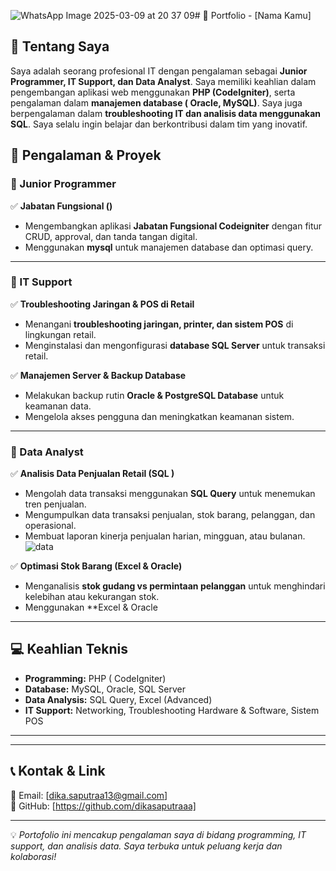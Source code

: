 ![WhatsApp Image 2025-03-09 at 20 37 09](https://github.com/user-attachments/assets/771481ae-fe7e-451e-b3ee-60499667fe6b)# 🚀 Portfolio - [Nama Kamu]

## 🏅 Tentang Saya  
Saya adalah seorang profesional IT dengan pengalaman sebagai **Junior Programmer, IT Support, dan Data Analyst**. Saya memiliki keahlian dalam pengembangan aplikasi web menggunakan **PHP (CodeIgniter)**, serta pengalaman dalam **manajemen database ( Oracle, MySQL)**. Saya juga berpengalaman dalam **troubleshooting IT dan analisis data menggunakan SQL**. Saya selalu ingin belajar dan berkontribusi dalam tim yang inovatif.

## 📂 Pengalaman & Proyek  

### 🔹 Junior Programmer  
✅ **Jabatan Fungsional ()**  
- Mengembangkan aplikasi **Jabatan Fungsional Codeigniter** dengan fitur CRUD, approval, dan tanda tangan digital.
- Menggunakan **mysql** untuk manajemen database dan optimasi query.  



---

### 🔹 IT Support  
✅ **Troubleshooting Jaringan & POS di Retail**  
- Menangani **troubleshooting jaringan, printer, dan sistem POS** di lingkungan retail.  
- Menginstalasi dan mengonfigurasi **database SQL Server** untuk transaksi retail.  

✅ **Manajemen Server & Backup Database**  
- Melakukan backup rutin **Oracle & PostgreSQL Database** untuk keamanan data.  
- Mengelola akses pengguna dan meningkatkan keamanan sistem.  

---

### 🔹 Data Analyst  
✅ **Analisis Data Penjualan Retail (SQL )**  
- Mengolah data transaksi menggunakan **SQL Query** untuk menemukan tren penjualan.  
- Mengumpulkan data transaksi penjualan, stok barang, pelanggan, dan operasional.
- Membuat laporan kinerja penjualan harian, mingguan, atau bulanan.
  ![data](https://github.com/user-attachments/assets/7f9abda7-9485-49c5-aeb7-352b7349dd78)

  

✅ **Optimasi Stok Barang (Excel & Oracle)**  
- Menganalisis **stok gudang vs permintaan pelanggan** untuk menghindari kelebihan atau kekurangan stok.  
- Menggunakan **Excel  & Oracle

---

## 💻 Keahlian Teknis  
- **Programming:** PHP ( CodeIgniter)
- **Database:**  MySQL, Oracle, SQL Server  
- **Data Analysis:** SQL Query, Excel (Advanced)
- **IT Support:** Networking, Troubleshooting Hardware & Software, Sistem POS  

---


---

## 📞 Kontak & Link  
📧 Email: [dika.saputraa13@gmail.com]  
🔗 GitHub: [https://github.com/dikasaputraaa]  

---

💡 *Portofolio ini mencakup pengalaman saya di bidang programming, IT support, dan analisis data. Saya terbuka untuk peluang kerja dan kolaborasi!*
